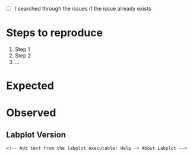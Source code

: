 <!-- This is a comment. They are not shown in the final issue and are only informative. You can remove them or ignore them -->

- [ ] I searched through the issues if the issue already exists

Steps to reproduce
==================
1. Step 1
2. Step 2
3. ...

Expected
==================
<!-- Write down what you expect -->


Observed
==================
<!-- Write down what you observed-->


Labplot Version
------------------
```
<!-- Add text from the labplot executable: Help -> About Labplot -->

```